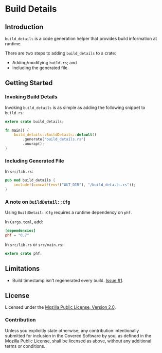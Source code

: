Build Details
=============

## Introduction

`build_details` is a code generation helper that provides build information
at runtime.

There are two steps to adding `build_details` to a crate:

 * Adding/modifying `build.rs`; and
 * Including the generated file.

## Getting Started

### Invoking Build Details

Invoking `build_details` is as simple as adding the following snippet to
`build.rs`:

```rust
extern crate build_details;

fn main() {
    build_details::BuildDetails::default()
        .generate("build_details.rs")
        .unwrap();
}
```

### Including Generated File

In `src/lib.rs`:

```rust
pub mod build_details {
    include!(concat!(env!("OUT_DIR"), "/build_details.rs"));
}
```

### A note on `BuildDetail::Cfg`

Using `BuildDetail::Cfg` requires a runtime dependency on `phf`.

In `Cargo.toml`, add:

```toml
[dependencies]
phf = "0.7"
```

In `src/lib.rs` or `src/main.rs`:

```rust
extern crate phf;
```

## Limitations

 * Build timestamp isn't regenerated every build. [Issue #1][i1].

[i1]: https://github.com/tecywiz121/build_details/issues/1

## License

Licensed under the [Mozilla Public License, Version 2.0](LICENSE.md).

### Contribution

Unless you explicitly state otherwise, any contribution intentionally submitted
for inclusion in the Covered Software by you, as defined in the Mozilla Public
License, shall be licensed as above, without any additional terms or conditions.
